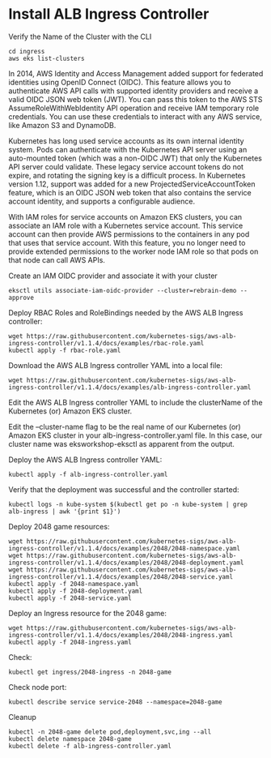 # Install ALB Ingress Controller

Verify the Name of the Cluster with the CLI

```
cd ingress
aws eks list-clusters
```

In 2014, AWS Identity and Access Management added support for federated identities using OpenID Connect (OIDC). This feature allows you to authenticate AWS API calls with supported identity providers and receive a valid OIDC JSON web token (JWT). You can pass this token to the AWS STS AssumeRoleWithWebIdentity API operation and receive IAM temporary role credentials. You can use these credentials to interact with any AWS service, like Amazon S3 and DynamoDB.

Kubernetes has long used service accounts as its own internal identity system. Pods can authenticate with the Kubernetes API server using an auto-mounted token (which was a non-OIDC JWT) that only the Kubernetes API server could validate. These legacy service account tokens do not expire, and rotating the signing key is a difficult process. In Kubernetes version 1.12, support was added for a new ProjectedServiceAccountToken feature, which is an OIDC JSON web token that also contains the service account identity, and supports a configurable audience.

With IAM roles for service accounts on Amazon EKS clusters, you can associate an IAM role with a Kubernetes service account. This service account can then provide AWS permissions to the containers in any pod that uses that service account. With this feature, you no longer need to provide extended permissions to the worker node IAM role so that pods on that node can call AWS APIs.

Create an IAM OIDC provider and associate it with your cluster
```
eksctl utils associate-iam-oidc-provider --cluster=rebrain-demo --approve
```

Deploy RBAC Roles and RoleBindings needed by the AWS ALB Ingress controller:

```
wget https://raw.githubusercontent.com/kubernetes-sigs/aws-alb-ingress-controller/v1.1.4/docs/examples/rbac-role.yaml
kubectl apply -f rbac-role.yaml
```

Download the AWS ALB Ingress controller YAML into a local file:
```
wget https://raw.githubusercontent.com/kubernetes-sigs/aws-alb-ingress-controller/v1.1.4/docs/examples/alb-ingress-controller.yaml
```

Edit the AWS ALB Ingress controller YAML to include the clusterName of the Kubernetes (or) Amazon EKS cluster.

Edit the –cluster-name flag to be the real name of our Kubernetes (or) Amazon EKS cluster in your alb-ingress-controller.yaml file. In this case, our cluster name was eksworkshop-eksctl as apparent from the output.

Deploy the AWS ALB Ingress controller YAML:
```
kubectl apply -f alb-ingress-controller.yaml
```

Verify that the deployment was successful and the controller started:
```
kubectl logs -n kube-system $(kubectl get po -n kube-system | grep alb-ingress | awk '{print $1}')
```

Deploy 2048 game resources:
```
wget https://raw.githubusercontent.com/kubernetes-sigs/aws-alb-ingress-controller/v1.1.4/docs/examples/2048/2048-namespace.yaml
wget https://raw.githubusercontent.com/kubernetes-sigs/aws-alb-ingress-controller/v1.1.4/docs/examples/2048/2048-deployment.yaml
wget https://raw.githubusercontent.com/kubernetes-sigs/aws-alb-ingress-controller/v1.1.4/docs/examples/2048/2048-service.yaml
kubectl apply -f 2048-namespace.yaml
kubectl apply -f 2048-deployment.yaml
kubectl apply -f 2048-service.yaml
```
Deploy an Ingress resource for the 2048 game:
```
wget https://raw.githubusercontent.com/kubernetes-sigs/aws-alb-ingress-controller/v1.1.4/docs/examples/2048/2048-ingress.yaml
kubectl apply -f 2048-ingress.yaml
```

Check:
```
kubectl get ingress/2048-ingress -n 2048-game
```
Check node port:
```
kubectl describe service service-2048 --namespace=2048-game
```

Cleanup
```
kubectl -n 2048-game delete pod,deployment,svc,ing --all
kubectl delete namespace 2048-game
kubectl delete -f alb-ingress-controller.yaml
```


